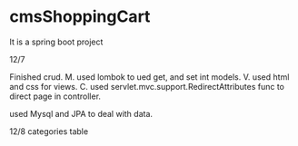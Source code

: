 # cmsShoppingCart
It is a spring boot project

12/7 

Finished crud.
M. used lombok to ued get, and set int models.
V. used html and css for views.
C. used servlet.mvc.support.RedirectAttributes func to direct page in controller.

used Mysql and JPA to deal with data.

12/8
categories table 
